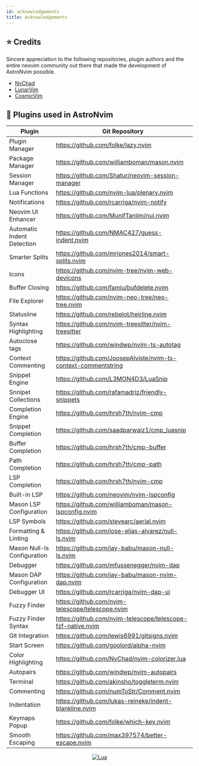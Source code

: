 ```yaml
---
id: acknowledgements
title: Acknowledgements
---
```


## ⭐ Credits

Sincere appreciation to the following repositories, plugin authors and the entire neovim community out there that made the development of AstroNvim possible.

- [NvChad](https://github.com/NvChad/NvChad)
- [LunarVim](https://github.com/LunarVim)
- [CosmicVim](https://github.com/CosmicNvim/CosmicNvim)

## 🔌 Plugins used in AstroNvim

| Plugin                      | Git Repository                                                 |
| --------------------------- | -------------------------------------------------------------- |
| Plugin Manager              | https://github.com/folke/lazy.nvim                             |
| Package Manager             | https://github.com/williamboman/mason.nvim                     |
| Session Manager             | https://github.com/Shatur/neovim-session-manager               |
| Lua Functions               | https://github.com/nvim-lua/plenary.nvim                       |
| Notifications               | https://github.com/rcarriga/nvim-notify                        |
| Neovim UI Enhancer          | https://github.com/MunifTanjim/nui.nvim                        |
| Automatic Indent Detection  | https://github.com/NMAC427/guess-indent.nvim                   |
| Smarter Splits              | https://github.com/mrjones2014/smart-splits.nvim               |
| Icons                       | https://github.com/nvim-tree/nvim-web-devicons                 |
| Buffer Closing              | https://github.com/famiu/bufdelete.nvim                        |
| File Explorer               | https://github.com/nvim-neo-tree/neo-tree.nvim                 |
| Statusline                  | https://github.com/rebelot/heirline.nvim                       |
| Syntax Highlighting         | https://github.com/nvim-treesitter/nvim-treesitter             |
| Autoclose tags              | https://github.com/windwp/nvim-ts-autotag                      |
| Context Commenting          | https://github.com/JoosepAlviste/nvim-ts-context-commentstring |
| Snippet Engine              | https://github.com/L3MON4D3/LuaSnip                            |
| Snnipet Collections         | https://github.com/rafamadriz/friendly-snippets                |
| Completion Engine           | https://github.com/hrsh7th/nvim-cmp                            |
| Snippet Completion          | https://github.com/saadparwaiz1/cmp_luasnip                    |
| Buffer Completion           | https://github.com/hrsh7th/cmp-buffer                          |
| Path Completion             | https://github.com/hrsh7th/cmp-path                            |
| LSP Completion              | https://github.com/hrsh7th/nvim-cmp                            |
| Built-in LSP                | https://github.com/neovim/nvim-lspconfig                       |
| Mason LSP Configuration     | https://github.com/williamboman/mason-lspconfig.nvim           |
| LSP Symbols                 | https://github.com/stevearc/aerial.nvim                        |
| Formatting & Linting        | https://github.com/jose-elias-alvarez/null-ls.nvim             |
| Mason Null-ls Configuration | https://github.com/jay-babu/mason-null-ls.nvim                 |
| Debugger                    | https://github.com/mfussenegger/nvim-dap                       |
| Mason DAP Configuration     | https://github.com/jay-babu/mason-nvim-dap.nvim                |
| Debugger UI                 | https://github.com/rcarriga/nvim-dap-ui                        |
| Fuzzy Finder                | https://github.com/nvim-telescope/telescope.nvim               |
| Fuzzy Finder Syntax         | https://github.com/nvim-telescope/telescope-fzf-native.nvim    |
| Git Integration             | https://github.com/lewis6991/gitsigns.nvim                     |
| Start Screen                | https://github.com/goolord/alpha-nvim                          |
| Color Highlighting          | https://github.com/NvChad/nvim-colorizer.lua                   |
| Autopairs                   | https://github.com/windwp/nvim-autopairs                       |
| Terminal                    | https://github.com/akinsho/toggleterm.nvim                     |
| Commenting                  | https://github.com/numToStr/Comment.nvim                       |
| Indentation                 | https://github.com/lukas-reineke/indent-blankline.nvim         |
| Keymaps Popup               | https://github.com/folke/which-key.nvim                        |
| Smooth Escaping             | https://github.com/max397574/better-escape.nvim                |

<div align="center" id="madewithlua">

[![Lua](https://img.shields.io/badge/Made%20with%20Lua-blue.svg?style=for-the-badge&logo=lua)](https://lua.org)

</div>
